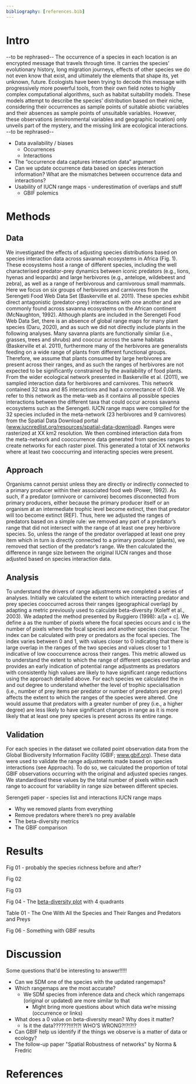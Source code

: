 ```yaml
---
bibliography: [references.bib]
---
```


# Intro

--to be rephrased-- 
The occurrence of a species in each location is an encrypted message that travels through time. It carries the species’ evolutionary history, long migration journeys, effects of other species we do not even know that exist, and ultimately the elements that shape its, yet unknown, future. Ecologists have been trying to decode this message with progressively more powerful tools, from their own field notes to highly complex computational algorithms, such as habitat suitability models. These models attempt to describe the species’ distribution based on their niche, considering their occurrences as sample points of suitable abiotic variables and their absences as sample points of unsuitable variables. However, these observations (environmental variables and geographic location) only unveils part of the mystery, and the missing link are ecological interactions.
--to be rephrased--

- Data availability / biases  
  - Occurrences  
  - Interactions  
- The “occurrence data captures interaction data” argument  
- Can we update occurrence data based on species interaction information? What are the mismatches between occurrence data and interactions?  
- Usability of IUCN range maps - underestimation of overlaps and stuff  
  - GBIF polemics  

# Methods

## Data 
We investigated the effects of adjusting species distributions based on species interaction data across savannah ecosystems in Africa (Fig. 1). These ecosystems host a range of different species, including the well characterised predator-prey dynamics between iconic predators (e.g., lions, hyenas and leopards) and large herbivores (e.g., antelope, wildebeest and zebra), as well as a range of herbivorous and carnivorous small mammals. Here we focus on six groups of herbivores and carnivores from the Serengeti Food Web Data Set (Baskerville et al. 2011). These species exhibit direct antagonistic (predator-prey) interactions with one another and are commonly found across savanna ecosystems on the African continent (McNaughton, 1992). Although plants are included in the Serengeti Food Web Data Set, there is an absence of global range maps for many plant species (Daru, 2020), and as such we did not directly include plants in the following analyses. Many savanna plants are functionally similar (i.e., grasses, trees and shrubs) and cooccur across the same habitats (Baskerville et al. 2011), furthermore many of the herbivores are generalists feeding on a wide range of plants from different functional groups. Therefore, we assume that plants consumed by large herbivores are present across their ranges, and as such the ranges of herbivores are not expected to be significantly constrained by the availability of food plants.
From the wider ecological network presented in Baskerville et al. (2011), we sampled interaction data for herbivores and carnivores. This network contained 32 taxa and 85 interactions and had a connectance of 0.08. We refer to this network as the meta-web as it contains all possible species interactions between the different taxa that could occur across savanna ecosystems such as the Serengeti.
IUCN range maps were compiled for the 32 species included in the meta-network (23 herbivores and 9 carnivores) from the Spatial Data Download portal (www.iucnredlist.org/resources/spatial-data-download). Ranges were rasterized at XX km2 resolution.
We then combined interaction data from the meta-network and cooccurrence data generated from species ranges to create networks for each raster pixel. This generated a total of XX networks where at least two cooccurring and interacting species were present.

## Approach
Organisms cannot persist unless they are directly or indirectly connected to a primary producer within their associated food web (Power, 1992). As such, if a predator (omnivore or carnivore) becomes disconnected from primary producers, either because the primary producer itself or an organism at an intermediate trophic level become extinct, then that predator will too become extinct (REF). Thus, here we adjusted the ranges of predators based on a simple rule: we removed any part of a predator’s range that did not intersect with the range of at least one prey herbivore species. So, unless the range of the predator overlapped at least one prey item which in turn is directly connected to a primary producer (plants), we removed that section of the predator’s range.
We then calculated the difference in range size between the original IUCN ranges and those adjusted based on species interaction data.

## Analysis
To understand the drivers of range adjustments we completed a series of analyses. Initially we calculated the extent to which interacting predator and prey species cooccurred across their ranges (geographical overlap) by adapting a metric previously used to calculate beta-diversity (Koleff et al., 2003). We adapted the method presented by Ruggiero (1998): a/[a + c]. We define a as the number of pixels where the focal species occurs and c is the number of pixels where the focal species and another species cooccur. The index can be calculated with prey or predators as the focal species. The index varies between 0 and 1, with values closer to 0 indicating that there is large overlap in the ranges of the two species and values closer to 1 indicative of low cooccurrence across their ranges. This metric allowed us to understand the extent to which the range of different species overlap and provides an early indication of potential range adjustments as predators with consistently high values are likely to have significant range reductions using the approach detailed above.
For each species we calculated the in and out degree to understand whether the level of trophic specialisation (i.e., number of prey items per predator or number of predators per prey) affects the extent to which the ranges of the species were altered. One would assume that predators with a greater number of prey (i.e., a higher degree) are less likely to have significant changes in range as it is more likely that at least one prey species is present across its entire range.

## Validation
For each species in the dataset we collated point observation data from the Global Biodiversity Information Facility (GBIF; www.gbif.org). These data were used to validate the range adjustments made based on species interactions (see Approach). To do so, we calculated the proportion of total GBIF observations occurring with the original and adjusted species ranges. We standardised these values by the total number of pixels within each range to account for variability in range size between different species.

Serengeti paper - species list and interactions
IUCN range maps
- Why we removed plants from everything
- Remove predators where there’s no prey available
- The beta-diversity metrics
- The GBIF comparison

# Results

Fig 01 - probably the species richness before and after?

Fig 02

Fig 03

Fig 04 - The [beta-diversity plot](figures/beta-div_pred-species.png) with 4 quadrants

Table 01 - The One With All the Species and Their Ranges and Predators and Preys

Fig 06 - Something with GBIF results

# Discussion

Some questions that’d be interesting to answer!!!!!
- Can we SDM one of the species with the updated rangemaps?
- Which rangemaps are the most accurate? 
  - We SDM species from inference data and check which rangemaps (original or updated) are more similar to that 
    - Might bring more questions about which data we’re missing (occurrence or links)
- What does a 0 value on beta-diversity mean? Why does it matter? 
  - Is it the data??????!!!?!?! WHO’S WRONG?!?!?!?
- Can GBIF help us identify if the things we observe is a matter of data or ecology?
- The follow-up paper "Spatial Robustness of networks" by Norma & Fredric 


# References
